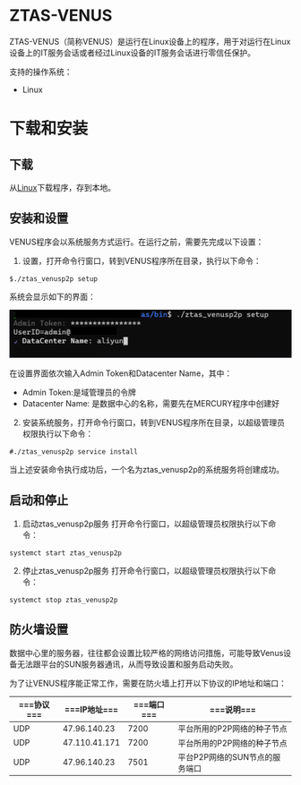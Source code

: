 # ZTAS-VENUS

ZTAS-VENUS（简称VENUS）是运行在Linux设备上的程序，用于对运行在Linux设备上的IT服务会话或者经过Linux设备的IT服务会话进行零信任保护。

支持的操作系统：
* Linux

# 下载和安装

## 下载

从[Linux](./linux/ztas_venusp2p)下载程序，存到本地。

## 安装和设置
VENUS程序会以系统服务方式运行。在运行之前，需要先完成以下设置：
1. 设置，打开命令行窗口，转到VENUS程序所在目录，执行以下命令：
```
$./ztas_venusp2p setup
```
系统会显示如下的界面：

![VENUS设置界面](_assets/images/venus-setup-step.png)

在设置界面依次输入Admin Token和Datacenter Name，其中：
* Admin Token:是域管理员的令牌
* Datacenter Name: 是数据中心的名称，需要先在MERCURY程序中创建好

2. 安装系统服务，打开命令行窗口，转到VENUS程序所在目录，以超级管理员权限执行以下命令：
```
#./ztas_venusp2p service install
```
当上述安装命令执行成功后，一个名为ztas_venusp2p的系统服务将创建成功。

## 启动和停止

1. 启动ztas_venusp2p服务
打开命令行窗口，以超级管理员权限执行以下命令：
```
systemct start ztas_venusp2p
```

2. 停止ztas_venusp2p服务
打开命令行窗口，以超级管理员权限执行以下命令：
```
systemct stop ztas_venusp2p
```

## 防火墙设置

数据中心里的服务器，往往都会设置比较严格的网络访问措施，可能导致Venus设备无法跟平台的SUN服务器通讯，从而导致设置和服务启动失败。

为了让VENUS程序能正常工作，需要在防火墙上打开以下协议的IP地址和端口：


| ===协议=== | ===IP地址=== | ===端口=== | ===说明=== |
| --------- | --------- | --------- | ---------|
| UDP | 47.96.140.23 | 7200 | 平台所用的P2P网络的种子节点|
| UDP | 47.110.41.171 | 7200 | 平台所用的P2P网络的种子节点|
| UDP | 47.96.140.23 | 7501 | 平台P2P网络的SUN节点的服务端口|
